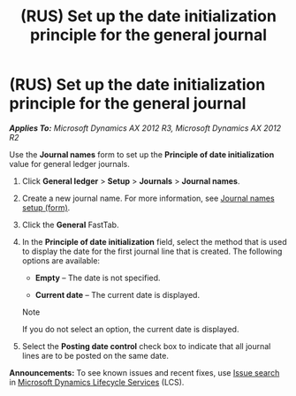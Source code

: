 ﻿---
title: (RUS) Set up the date initialization principle for the general journal
TOCTitle: (RUS) Set up the date initialization principle for the general journal
ms:assetid: a931a0b0-15c6-4ea7-96b0-74db158cf84f
ms:mtpsurl: https://technet.microsoft.com/en-us/library/JJ678581(v=AX.60)
ms:contentKeyID: 49387809
ms.date: 04/18/2014
mtps_version: v=AX.60
f1_keywords:
- Set up
- general journal
- (RUS)
- date initialization principle
---

# (RUS) Set up the date initialization principle for the general journal 


_**Applies To:** Microsoft Dynamics AX 2012 R3, Microsoft Dynamics AX 2012 R2_

Use the **Journal names** form to set up the **Principle of date initialization** value for general ledger journals.

1.  Click **General ledger** \> **Setup** \> **Journals** \> **Journal names**.

2.  Create a new journal name. For more information, see [Journal names setup (form)](https://technet.microsoft.com/en-us/library/aa552517\(v=ax.60\)).

3.  Click the **General** FastTab.

4.  In the **Principle of date initialization** field, select the method that is used to display the date for the first journal line that is created. The following options are available:
    
      - **Empty** – The date is not specified.
    
      - **Current date** – The current date is displayed.
    

    > [!NOTE]
    > <P>If you do not select an option, the current date is displayed.</P>



5.  Select the **Posting date control** check box to indicate that all journal lines are to be posted on the same date.

  
**Announcements:** To see known issues and recent fixes, use [Issue search](http://go.microsoft.com/fwlink/?linkid=389258) in [Microsoft Dynamics Lifecycle Services](http://go.microsoft.com/fwlink/?linkid=306505) (LCS).

